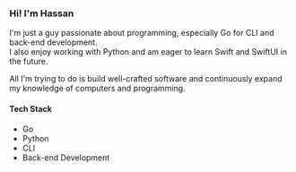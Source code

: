 ### Hi! I'm Hassan

I'm just a guy passionate about programming, especially Go for CLI and back-end development.\
I also enjoy working with Python and am eager to learn Swift and SwiftUI in the future.

All I'm trying to do is build well-crafted software and continuously expand my knowledge of computers and programming.

#### Tech Stack

- Go
- Python
- CLI
- Back-end Development